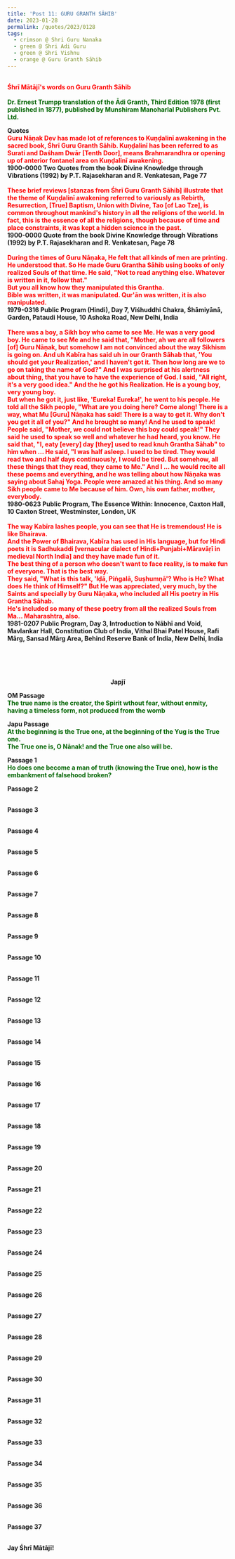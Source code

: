 ```yaml
---
title: 'Post 11: GURU GRANTH SĀHIB'
date: 2023-01-28
permalink: /quotes/2023/0128
tags:
  - crimson @ Shri Guru Nanaka
  - green @ Shri Adi Guru
  - green @ Shri Vishnu
  - orange @ Guru Granth Sāhib
---
```


<p>
<br>
<font color="red"><b>Śhrī Mātājī's words on Guru Granth Sāhib</b></font><br>
<br>
<font color="DarkGreen"><b>Dr. Ernest Trumpp translation of the Ādi Granth, Third Edition 1978 (first published in 1877), published by Munshiram Manoharlal Publishers Pvt. Ltd.<b></b></font><br>
</p>

<div class="para-divider"></div>

<p>
<b>Quotes</b><br>
<font color="red">Guru Nāṇak Dev has made lot of references to Kuṇḍalinī awakening in the sacred book, Śhrī Guru Granth Sāhib. Kuṇḍalinī has been referred to as Surati and Daśham Dwār [Tenth Door], means Brahmarandhra or opening up of anterior fontanel area on Kuṇḍalinī awakening.</font><br>
<b>1900-0000 Two Quotes from the book Divine Knowledge through Vibrations (1992) by P.T. Rajasekharan and R. Venkatesan, Page 77</b><br>
<br>
<font color="red">These brief reviews [stanzas from Śhrī Guru Granth Sāhib] illustrate that the theme of Kuṇḍalinī awakening referred to variously as Rebirth, Resurrection, [True] Baptism, Union with Divine, Tao [of Lao Tze], is common throughout mankind's history in all the religions of the world. In fact, this is the essence of all the religions, though because of time and place constraints, it was kept a hidden science in the past.</font><br>
<b>1900-0000 Quote from the book Divine Knowledge through Vibrations (1992) by P.T. Rajasekharan and R. Venkatesan, Page 78</b><br>
<br>
<font color="red">During the times of Guru Nāṇaka, He felt that all kinds of men are printing. He understood that. So He made Guru Grantha Sāhib using books of only realized Souls of that time. He said, "Not to read anything else. Whatever is written in it, follow that."<br>
But you all know how they manipulated this Grantha.<br>
Bible was written, it was manipulated. Qur'ān was written, it is also manipulated.</font><br>
<b>1979-0316 Public Program (Hindi), Day 7, Viśhuddhi Chakra, Śhāmiyānā, Garden, Pataudi House, 10 Ashoka Road, New Delhi, India</b><br>
<br>
<font color="red">There was a boy, a Sikh boy who came to see Me. He was a very good boy. He came to see Me and he said that, "Mother, ah we are all followers [of] Guru Nāṇak, but somehow I am not convinced about the way Sikhism is going on. And uh Kabīra has said uh in our Granth Sāhab that, 'You should get your Realization,' and I haven't got it. Then how long are we to go on taking the name of God?" And I was surprised at his alertness about thing, that you have to have the experience of God. I said, "All right, it's a very good idea." And the he got his Realization. He is a young boy, very young boy.<br>
But when he got it, just like, 'Eureka! Eureka!', he went to his people. He told all the Sikh people, "What are you doing here? Come along! There is a way, what Mu [Guru] Nāṇaka has said! There is a way to get it. Why don't you get it all of you?" And he brought so many! And he used to speak! People said, "Mother, we could not believe this boy could speak!" They said he used to speak so well and whatever he had heard, you know. He said that, "I, eaty [every] day [they] used to read knuh Grantha Sāhab" to him when ... He said, "I was half asleep. I used to be tired. They would read two and half days continuously, I would be tired. But somehow, all these things that they read, they came to Me." And I ... he would recite all these poems and everything, and he was telling about how Nāṇaka was saying about Sahaj Yoga. People were amazed at his thing. And so many Sikh people came to Me because of him. Own, his own father, mother, everybody.</font><br>
<b>1980-0623 Public Program, The Essence Within: Innocence, Caxton Hall, 10 Caxton Street, Westminster, London, UK</b><br>
<br>
<font color="red">The way Kabīra lashes people, you can see that He is tremendous! He is like Bhairava.<br>
And the Power of Bhairava, Kabīra has used in His language, but for Hindi poets it is Sadhukaddi [vernacular dialect of Hindi+Punjabi+Māravāṛī in medieval North India] and they have made fun of it.<br>
The best thing of a person who doesn't want to face reality, is to make fun of everyone. That is the best way.<br>
They said, "What is this talk, 'Iḍā, Piṅgalā, Suṣhumṇā'? Who is He? What does He think of Himself?" But He was appreciated, very much, by the Saints and specially by Guru Nāṇaka, who included all His poetry in His Grantha Sāhab.<br>
He's included so many of these poetry from all the realized Souls from Ma... Maharashtra, also.</font><br>
<b>1981-0207 Public Program, Day 3, Introduction to Nābhī and Void, Mavlankar Hall, Constitution Club of India, Vithal Bhai Patel House, Rafi Mārg, Sansad Mārg Area, Behind Reserve Bank of India, New Delhi, India</b><br>
<br>
<br>
<b></b><br>
<br>
</p>

<p style="text-align:center;">
<b>Japjī</b><br>
</p>

<p>
<b>OM Passage</b><br>
<font color="DarkGreen">The true name is the creator, the Spirit wthout fear, without enmity, having a timeless form, not produced from the womb</font><br>
</p>

<p>
<b>Japu Passage</b><br>
<font color="DarkGreen">At the beginning is the True one, at the beginning of the Yug is the True one.<br>
The True one is, O Nānak! and the True one also will be.</font><br>
</p>

<p>
<b>Passage 1</b><br>
<font color="DarkGreen">Ho does one become a man of truth (knowing the True one), how is the embankment of falsehood broken?</font><br>
</p>

<p>
<b>Passage 2</b><br>
<font color="DarkGreen"></font><br>
</p>

<p>
<b>Passage 3</b><br>
<font color="DarkGreen"></font><br>
</p>

<p>
<b>Passage 4</b><br>
<font color="DarkGreen"></font><br>
</p>

<p>
<b>Passage 5</b><br>
<font color="DarkGreen"></font><br>
</p>

<p>
<b>Passage 6</b><br>
<font color="DarkGreen"></font><br>
</p>

<p>
<b>Passage 7</b><br>
<font color="DarkGreen"></font><br>
</p>

<p>
<b>Passage 8</b><br>
<font color="DarkGreen"></font><br>
</p>

<p>
<b>Passage 9</b><br>
<font color="DarkGreen"></font><br>
</p>

<p>
<b>Passage 10</b><br>
<font color="DarkGreen"></font><br>
</p>

<p>
<b>Passage 11</b><br>
<font color="DarkGreen"></font><br>
</p>

<p>
<b>Passage 12</b><br>
<font color="DarkGreen"></font><br>
</p>

<p>
<b>Passage 13</b><br>
<font color="DarkGreen"></font><br>
</p>

<p>
<b>Passage 14</b><br>
<font color="DarkGreen"></font><br>
</p>

<p>
<b>Passage 15</b><br>
<font color="DarkGreen"></font><br>
</p>

<p>
<b>Passage 16</b><br>
<font color="DarkGreen"></font><br>
</p>

<p>
<b>Passage 17</b><br>
<font color="DarkGreen"></font><br>
</p>

<p>
<b>Passage 18</b><br>
<font color="DarkGreen"></font><br>
</p>

<p>
<b>Passage 19</b><br>
<font color="DarkGreen"></font><br>
</p>

<p>
<b>Passage 20</b><br>
<font color="DarkGreen"></font><br>
</p>

<p>
<b>Passage 21</b><br>
<font color="DarkGreen"></font><br>
</p>

<p>
<b>Passage 22</b><br>
<font color="DarkGreen"></font><br>
</p>

<p>
<b>Passage 23</b><br>
<font color="DarkGreen"></font><br>
</p>

<p>
<b>Passage 24</b><br>
<font color="DarkGreen"></font><br>
</p>

<p>
<b>Passage 25</b><br>
<font color="DarkGreen"></font><br>
</p>

<p>
<b>Passage 26</b><br>
<font color="DarkGreen"></font><br>
</p>

<p>
<b>Passage 27</b><br>
<font color="DarkGreen"></font><br>
</p>

<p>
<b>Passage 28</b><br>
<font color="DarkGreen"></font><br>
</p>

<p>
<b>Passage 29</b><br>
<font color="DarkGreen"></font><br>
</p>

<p>
<b>Passage 30</b><br>
<font color="DarkGreen"></font><br>
</p>

<p>
<b>Passage 31</b><br>
<font color="DarkGreen"></font><br>
</p>

<p>
<b>Passage 32</b><br>
<font color="DarkGreen"></font><br>
</p>

<p>
<b>Passage 33</b><br>
<font color="DarkGreen"></font><br>
</p>

<p>
<b>Passage 34</b><br>
<font color="DarkGreen"></font><br>
</p>

<p>
<b>Passage 35</b><br>
<font color="DarkGreen"></font><br>
</p>

<p>
<b>Passage 36</b><br>
<font color="DarkGreen"></font><br>
</p>

<p>
<b>Passage 37</b><br>
<font color="DarkGreen"></font><br>
</p>

<div class="para-divider"></div>

<p><b>Jay Śhrī Mātājī!</b>
</p>